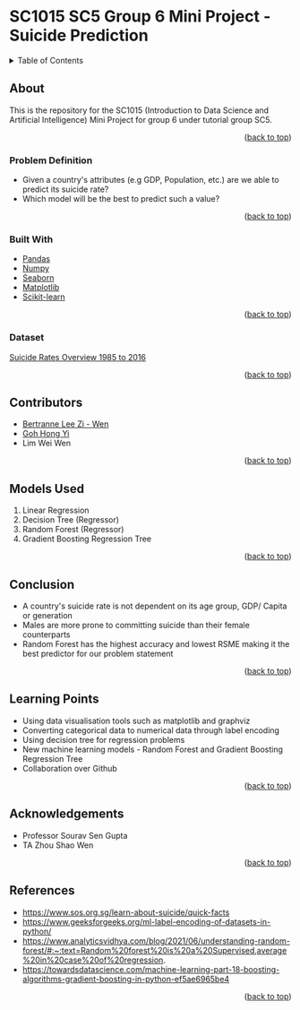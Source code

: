 # SC1015 SC5 Group 6 Mini Project - Suicide Prediction

<!-- TABLE OF CONTENTS -->
<details>
  <summary>Table of Contents</summary>
  <ol>
    <li>
      <a href="#about">About The Project</a>
      <ul>
        <li><a href="#problem-definition">Problem Definition</a></li>
        <li><a href="#built-with">Built With</a></li>
        <li><a href="#dataset">Dataset</a></li>
      </ul>
    </li>
    <li><a href="#contributors">Contributors</a></li>
    <li><a href="#models-used">Models Used</a></li>
    <li><a href="#conclusion">Conclusion</a></li>
    <li><a href="#learning-points">Learning Points</a></li>
    <li><a href="#acknowledgements">Acknowledgements</a></li>
    <li><a href="#references">References</a></li>
  </ol>
</details>

## About 

This is the repository for the SC1015 (Introduction to Data Science and Artificial Intelligence) Mini Project for group 6 under tutorial group SC5. 

<p align="right">(<a href="#top">back to top</a>)</p>

### Problem Definition
* Given a country's attributes (e.g GDP, Population, etc.) are we able to predict its suicide rate? 
* Which model will be the best to predict such a value?

<p align="right">(<a href="#top">back to top</a>)</p>

### Built With
* [Pandas](https://pandas.pydata.org/)
* [Numpy](https://numpy.org/)
* [Seaborn](https://seaborn.pydata.org/)
* [Matplotlib](https://matplotlib.org/)
* [Scikit-learn](https://scikit-learn.org/stable/)

<p align="right">(<a href="#top">back to top</a>)</p>

### Dataset
[Suicide Rates Overview 1985 to 2016](https://www.kaggle.com/datasets/russellyates88/suicide-rates-overview-1985-to-2016)

<p align="right">(<a href="#top">back to top</a>)</p>

## Contributors
- [Bertranne Lee Zi - Wen](https://github.com/bertrainn)
- [Goh Hong Yi](https://github.com/hyhyzxc)
- Lim Wei Wen

<p align="right">(<a href="#top">back to top</a>)</p>

## Models Used
1. Linear Regression
2. Decision Tree (Regressor)
3. Random Forest (Regressor)
4. Gradient Boosting Regression Tree

<p align="right">(<a href="#top">back to top</a>)</p>

## Conclusion
* A country's suicide rate is not dependent on its age group, GDP/ Capita or generation
* Males are more prone to committing suicide than their female counterparts
* Random Forest has the highest accuracy and lowest RSME making it the best predictor for our problem statement

<p align="right">(<a href="#top">back to top</a>)</p>

## Learning Points
* Using data visualisation tools such as matplotlib and graphviz
* Converting categorical data to numerical data through label encoding
* Using decision tree for regression problems 
* New machine learning models - Random Forest and Gradient Boosting Regression Tree
* Collaboration over Github

<p align="right">(<a href="#top">back to top</a>)</p>


## Acknowledgements
- Professor Sourav Sen Gupta
- TA Zhou Shao Wen

<p align="right">(<a href="#top">back to top</a>)</p>

## References
* https://www.sos.org.sg/learn-about-suicide/quick-facts
* https://www.geeksforgeeks.org/ml-label-encoding-of-datasets-in-python/
* https://www.analyticsvidhya.com/blog/2021/06/understanding-random-forest/#:~:text=Random%20forest%20is%20a%20Supervised,average%20in%20case%20of%20regression.
* https://towardsdatascience.com/machine-learning-part-18-boosting-algorithms-gradient-boosting-in-python-ef5ae6965be4

<p align="right">(<a href="#top">back to top</a>)</p>
